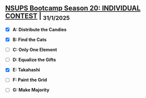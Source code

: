 ## [NSUPS Bootcamp Season 20: INDIVIDUAL CONTEST](https://vjudge.net/contest/689687#overview) | <sub> 31/1/2025 </sub>

- [x] **A: Distribute the Candies**  
- [x] **B: Find the Cats**
- [ ] **C: Only One Element**
- [ ] **D: Equalize the Gifts**
- [x] **E: Takahashi**
- [ ] **F: Paint the Grid**
- [ ] **G: Make Majority**

